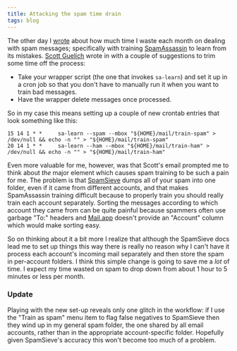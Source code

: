 ```yaml
---
title: Attacking the spam time drain
tags: blog
---
```


The other day I [wrote](http://wincent.dev/a/about/wincent/weblog/archives/2007/10/mail_as_a_time.php) about how much time I waste each month on dealing with spam messages; specifically with training [SpamAssassin](http://wincent.dev/wiki/SpamAssassin) to learn from its mistakes. [Scott Guelich](http://guelich.net/) wrote in with a couple of suggestions to trim some time off the process:

-   Take your wrapper script (the one that invokes `sa-learn`) and set it up in a cron job so that you don't have to manually run it when you want to train bad messages.
-   Have the wrapper delete messages once processed.

So in my case this means setting up a couple of new crontab entries that look something like this:

    15 14 1 * *     sa-learn --spam --mbox "${HOME}/mail/train-spam" > /dev/null && echo -n "" > "${HOME}/mail/train-spam"
    20 14 1 * *     sa-learn --ham --mbox "${HOME}/mail/train-ham" > /dev/null && echo -n "" > "${HOME}/mail/train-ham"

Even more valuable for me, however, was that Scott's email prompted me to think about _the_ major element which causes spam training to be such a pain for me. The problem is that [SpamSieve](http://wincent.dev/wiki/SpamSieve) dumps all of your spam into one folder, even if it came from different accounts, and that makes SpamAssassin training difficult because to properly train you should really train each account separately. Sorting the messages according to which account they came from can be quite painful because spammers often use garbage "To:" headers and [Mail.app](http://wincent.dev/wiki/Mail.app) doesn't provide an "Account" column which would make sorting easy.

So on thinking about it a bit more I realize that although the SpamSieve docs lead me to set up things this way there is really no reason why I can't have it process each account's incoming mail separately and then store the spam in per-account folders. I think this simple change is going to save me a _lot_ of time. I expect my time wasted on spam to drop down from about 1 hour to 5 minutes or less per month.

### Update

Playing with the new set-up reveals only one glitch in the workflow: if I use the "Train as spam" menu item to flag false negatives to SpamSieve then they wind up in my general spam folder, the one shared by all email accounts, rather than in the appropriate account-specific folder. Hopefully given SpamSieve's accuracy this won't become too much of a problem.
